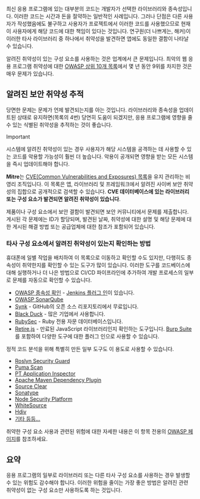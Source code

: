 최신 응용 프로그램에 있는 대부분의 코드는 개발자가 선택한 라이브러리와 종속성입니다. 이러한 코드는 시간과 돈을 절약하는 일반적인 사례입니다. 그러나 단점은 다른 사용자가 작성했음에도 불구하고 사용자가 프로젝트에서 이러한 코드를 사용했으므로 현재 이 사용자에게 해당 코드에 대한 책임이 있다는 것입니다. 연구원(더 나쁘게는, 해커)이 이러한 타사 라이브러리 중 하나에서 취약성을 발견하면 앱에도 동일한 결함이 나타날 수 있습니다.

알려진 취약성이 있는 구성 요소를 사용하는 것은 업계에서 큰 문제입니다. 최악의 웹 응용 프로그램 취약성에 대한 [OWASP 상위 10개 목록](https://www.owasp.org/index.php/Category:OWASP_Top_Ten_Project)에서 몇 년 동안 9위를 차지한 것은 매우 문제가 있습니다.

## <a name="track-known-security-vulnerabilities"></a>알려진 보안 취약성 추적

당면한 문제는 문제가 언제 발견되는지를 아는 것입니다. 라이브러리와 종속성을 업데이트된 상태로 유지하면(목록의 4번) 당연히 도움이 되겠지만, 응용 프로그램에 영향을 줄 수 있는 식별된 취약성을 추적하는 것이 좋습니다.

> [!IMPORTANT]
> 시스템에 알려진 취약성이 있는 경우 사용자가 해당 시스템을 공격하는 데 사용할 수 있는 코드를 악용할 가능성이 훨씬 더 높습니다. 악용이 공개되면 영향을 받는 모든 시스템을 즉시 업데이트해야 합니다.

**Mitre**는 [CVE(Common Vulnerabilities and Exposures) 목록](https://cve.mitre.org)을 유지 관리하는 비영리 조직입니다. 이 목록은 앱, 라이브러리 및 프레임워크에서 알려진 사이버 보안 취약성의 집합으로 공개적으로 검색할 수 있습니다. **CVE 데이터베이스에 있는 라이브러리 또는 구성 요소가 발견되면 알려진 취약성이 있습니다**.

제품이나 구성 요소에서 보안 결함이 발견되면 보안 커뮤니티에서 문제를 제출합니다. 게시된 각 문제에는 ID가 할당되며, 발견된 날짜, 취약성에 대한 설명 및 해당 문제에 대한 게시된 해결 방법 또는 공급업체에 대한 참조가 포함되어 있습니다.

### <a name="how-to-verify-if-you-have-known-vulnerabilities-in-your-3rd-party-components"></a>타사 구성 요소에서 알려진 취약성이 있는지 확인하는 방법

휴대폰에 일별 작업을 배치하여 이 목록으로 이동하고 확인할 수도 있지만, 다행히도 종속성이 취약한지를 확인할 수 있는 도구가 많이 있습니다. 이러한 도구를 코드베이스에 대해 실행하거나 더 나은 방법으로 CI/CD 파이프라인에 추가하여 개발 프로세스의 일부로 문제를 자동으로 확인할 수 있습니다.

- [OWASP 종속성 확인](https://www.owasp.org/index.php/OWASP_Dependency_Check) - [Jenkins 플러그 인](https://wiki.jenkins.io/display/JENKINS/OWASP+Dependency-Check+Plugin)이 있습니다.
- [OWASP SonarQube](https://www.owasp.org/index.php/OWASP_SonarQube_Project)
- [Synk](https://snyk.io) - GitHub의 오픈 소스 리포지토리에서 무료입니다.
- [Black Duck](https://www.blackducksoftware.com) - 많은 기업에서 사용합니다.
- [RubySec](https://rubysec.com) - Ruby 전용 자문 데이터베이스입니다.
- [Retire.js](https://github.com/retirejs/retire.js/) - 만료된 JavaScript 라이브러리인지 확인하는 도구입니다. [Burp Suite](https://www.portswigger.net)를 포함하여 다양한 도구에 대한 플러그 인으로 사용할 수 있습니다.

정적 코드 분석을 위해 특별히 만든 일부 도구도 이 용도로 사용할 수 있습니다.

- [Roslyn Security Guard](https://dotnet-security-guard.github.io)
- [Puma Scan](https://pumascan.com)
- [PT Application Inspector](https://www.ptsecurity.com/ww-en/products/ai/)
- [Apache Maven Dependency Plugin](https://maven.apache.org/plugins/maven-dependency-plugin/)
- [Source Clear](https://www.sourceclear.com)
- [Sonatype](https://ossindex.sonatype.org)
- [Node Security Platform](https://nodesecurity.io)
- [WhiteSource](https://www.whitesourcesoftware.com/what-is-whitesource/)
- [Hdiv](https://hdivsecurity.com)
- [기타 등등...](https://www.owasp.org/index.php/Source_Code_Analysis_Tools)

취약한 구성 요소 사용과 관련된 위험에 대한 자세한 내용은 이 항목 전용의 [OWASP 페이지](https://www.owasp.org/index.php/Top_10-2017_A9-Using_Components_with_Known_Vulnerabilities)를 참조하세요.

## <a name="summary"></a>요약

응용 프로그램의 일부로 라이브러리 또는 다른 타사 구성 요소를 사용하는 경우 발생할 수 있는 위험도 감수해야 합니다. 이러한 위험을 줄이는 가장 좋은 방법은 알려진 관련 취약성이 없는 구성 요소만 사용하도록 하는 것입니다.
